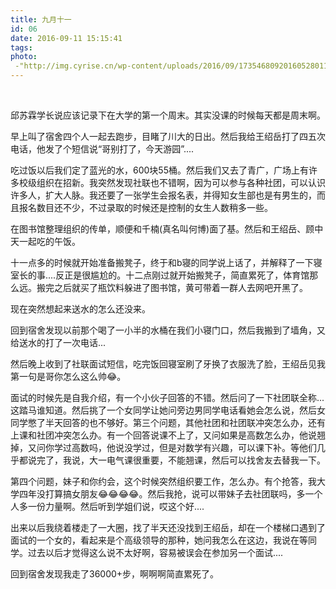 ```yaml
---
title: 九月十一
id: 06
date: 2016-09-11 15:15:41
tags:
photo:
 -"http://img.cyrise.cn/wp-content/uploads/2016/09/17354680920160528011743065.jpg"
---
```


&nbsp;

邱苏霖学长说应该记录下在大学的第一个周末。其实没课的时候每天都是周末啊。

早上叫了宿舍四个人一起去跑步，目睹了川大的日出。然后我给王绍岳打了四五次电话，他发了个短信说“哥别打了，今天游园”....

吃过饭以后我们定了蓝光的水，600块55桶。然后我们又去了青广，广场上有许多校级组织在招新。我突然发现社联也不错啊，因为可以参与各种社团，可以认识许多人，扩大人脉。我还要了一张学生会报名表，并得知女生部也是有男生的，而且报名数目还不少，不过录取的时候还是控制的女生人数稍多一些。

在图书馆整理组织的传单，顺便和千楠(真名叫何博)面了基。然后和王绍岳、顾中天一起吃的午饭。

十一点多的时候就开始准备搬凳子，终于和b寝的同学说上话了，并解释了一下寝室长的事....反正是很尴尬的。十二点刚过就开始搬凳子，简直累死了，体育馆那么远。搬完之后就买了瓶饮料躲进了图书馆，黄可带着一群人去网吧开黑了。

现在突然想起来送水的怎么还没来。

回到宿舍发现以前那个喝了一小半的水桶在我们小寝门口，然后我搬到了墙角，又给送水的打了一次电话...

然后晚上收到了社联面试短信，吃完饭回寝室刷了牙换了衣服洗了脸，王绍岳见我第一句是哥你怎么这么帅&#x1f602;。

面试的时候先是自我介绍，有一个小伙子回答的不错。然后问了一下社团联全称...这踏马谁知道。然后挑了一个女同学让她问旁边男同学电话看她会怎么说，然后女同学憋了半天回答的也不够好。第三个问题，其他社团和社团联冲突怎么办，还有上课和社团冲突怎么办。有一个回答说课不上了，又问如果是高数怎么办，他说翘掉，又问你学过高数吗，他说没学过，但是对数学有兴趣，可以课下补。等他们几乎都说完了，我说，大一电气课很重要，不能翘课，然后可以找舍友去替我一下。

第四个问题，妹子和你约会，这个时候突然组织要工作，怎么办。有个抢答，我大学四年没打算搞女朋友&#x1f602;&#x1f602;&#x1f602;&#x1f602;。然后我抢，说可以带妹子去社团联吗，多一个人多一份力量啊。然后听到学姐们说，哎这个好....

出来以后我绕着楼走了一大圈，找了半天还没找到王绍岳，却在一个楼梯口遇到了面试的一个女的，看起来是个高级领导的那种，她问我怎么在这边，我说在等同学。过去以后才觉得这么说不太好啊，容易被误会在参加另一个面试....

回到宿舍发现我走了36000+步，啊啊啊简直累死了。

&nbsp;